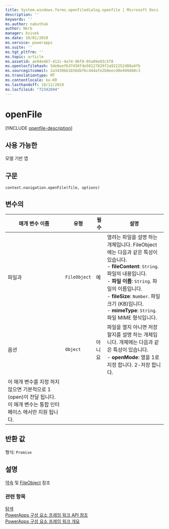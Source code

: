 ```yaml
---
title: System.windows.forms.openfiledialog.openfile | Microsoft Docs
description: ''
keywords: ''
ms.author: nabuthuk
author: Nkrb
manager: kvivek
ms.date: 10/01/2019
ms.service: powerapps
ms.suite: ''
ms.tgt_pltfrm: ''
ms.topic: article
ms.assetid: ae94e467-d12c-4a74-96f0-05a09e03c5f8
ms.openlocfilehash: 5de6eefb37450fde50127829f2a922252d08a4fb
ms.sourcegitcommit: 2a3430bb1b56dbf6c444afe2b8eecd0e499db0c3
ms.translationtype: MT
ms.contentlocale: ko-KR
ms.lasthandoff: 10/12/2019
ms.locfileid: "72342694"
---
```

# <a name="openfile"></a>openFile

[!INCLUDE [openfile-description](includes/openfile-description.md)]

## <a name="available-for"></a>사용 가능한 

모델 기반 앱

## <a name="syntax"></a>구문

`context.navigation.openFile(file, options)`

## <a name="parameters"></a>변수의

| 매개 변수 이름|유형|필수|설명|
| ------------- |----|--------|-----------|
|파일과|`FileObject`|예|열려는 파일을 설명 하는 개체입니다. FileObject에는 다음과 같은 특성이 있습니다. <br/>- **fileContent**: `String`. 파일의 내용입니다. <br/>- **파일 이름**: `String`. 파일의 이름입니다.<br/>- **fileSize**: `Number`. 파일 크기 (KB)입니다. <br/>- **mimeType**: `String`. 파일 MIME 형식입니다.|
|옵션|`Object`|아니요|파일을 열지 아니면 저장할지를 설명 하는 개체입니다. 개체에는 다음과 같은 특성이 있습니다. <br/>- **openMode**: 열을 1로 지정 합니다. 2-저장 합니다. 
이 매개 변수를 지정 하지 않으면 기본적으로 1 (open)이 전달 됩니다. 이 매개 변수는 통합 인터페이스 에서만 지원 됩니다.|

## <a name="return-value"></a>반환 값

형식: `Promise`

## <a name="remarks"></a>설명

[약속](https://developer.mozilla.org/docs/Web/JavaScript/reference/Global_Objects/Promise) 및 [FileObject](../fileobject.md) 참조


### <a name="related-topics"></a>관련 항목

[탐색](../navigation.md)<br/>
[PowerApps 구성 요소 프레임 워크 API 참조](../../reference/index.md)<br/>
[PowerApps 구성 요소 프레임 워크 개요](../../overview.md)